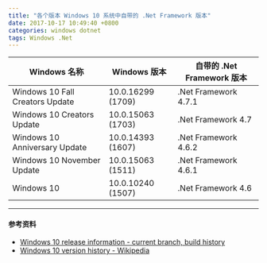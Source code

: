 ```yaml
---
title: "各个版本 Windows 10 系统中自带的 .Net Framework 版本"
date: 2017-10-17 10:49:40 +0800
categories: windows dotnet
tags: Windows .Net
---
```


Windows 名称 | Windows 版本 | 自带的 .Net Framework 版本
-|-|-
Windows 10 Fall Creators Update | 10.0.16299 (1709) | .Net Framework 4.7.1
Windows 10 Creators Update | 10.0.15063 (1703) | .Net Framework 4.7
Windows 10 Anniversary Update | 10.0.14393 (1607) | .Net Framework 4.6.2
Windows 10 November Update | 10.0.15063 (1511) | .Net Framework 4.6.1
Windows 10 | 10.0.10240 (1507) | .Net Framework 4.6

---

#### 参考资料
- [Windows 10 release information - current branch, build history](https://technet.microsoft.com/en-us/windows/release-info.aspx)
- [Windows 10 version history - Wikipedia](https://en.wikipedia.org/wiki/Windows_10_version_history)
